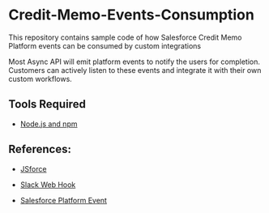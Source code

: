 # Credit-Memo-Events-Consumption
This repository contains sample code of how Salesforce Credit Memo Platform events can be consumed by custom integrations

Most Async API will emit platform events to notify the users for completion. Customers can actively listen to these events and integrate it with their own custom workflows.

## Tools Required
- [Node.js and npm](https://docs.npmjs.com/downloading-and-installing-node-js-and-npm)

## References:
- [JSforce](https://jsforce.github.io/)

- [Slack Web Hook](https://api.slack.com/messaging/webhooks)

- [Salesforce Platform Event](https://developer.salesforce.com/docs/atlas.en-us.platform_events.meta/platform_events/platform_events_intro.htm)
